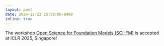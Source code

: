 ```yaml
---
layout: post
date: 2024-12-22 15:59:00-0400
inline: true
---
```


The workshop [Open Science for Foundation Models (SCI-FM)](https://open-foundation-model.github.io/) is accepted at ICLR 2025, Singapore!